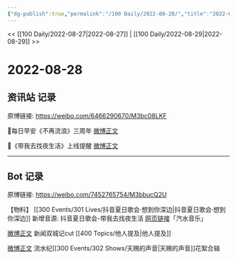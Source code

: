 ```yaml
---
{"dg-publish":true,"permalink":"/100 Daily/2022-08-28/","title":"2022-08-28","created":"2022-12-07T16:30:35.000+08:00","updated":"2023-04-11T14:46:33.473+08:00"}
---
```



<< [[100 Daily/2022-08-27\|2022-08-27]] | [[100 Daily/2022-08-29\|2022-08-29]] >>

# 2022-08-28

## 资讯站 记录

原博链接: https://weibo.com/6466290670/M3bc08LKF

🌟每日早安《不再流浪》三周年 [微博正文](https://weibo.com/detail/4807344436019630)

🌟《带我去找夜生活》上线提醒 [微博正文](https://weibo.com/detail/4807385279889602)

---
## Bot 记录

原博链接: https://weibo.com/7452765754/M3bbucQ2U

【物料】
[[300 Events/301 Lives/抖音夏日歌会·想到你深边\|抖音夏日歌会·想到你深边]] 新增音源:
抖音夏日歌会-带我去找夜生活
[网页链接](https://weibo.cn/sinaurl?u=https%3A%2F%2Fqishui.douyin.com%2Fs%2FjWd1CSf%2F)「汽水音乐」

[微博正文](https://weibo.com/detail/4807410243602453) 新闻双城记cut [[400 Topics/他人提及\|他人提及]]

[微博正文](https://weibo.com/detail/4807558362044067) 流水纪[[300 Events/302 Shows/天赐的声音\|天赐的声音]]花絮合辑

